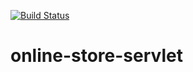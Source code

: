 [![Build Status](https://app.travis-ci.com/KapelY/online-store-servlet.svg?branch=master)](https://app.travis-ci.com/KapelY/online-store-servlet)

# online-store-servlet
